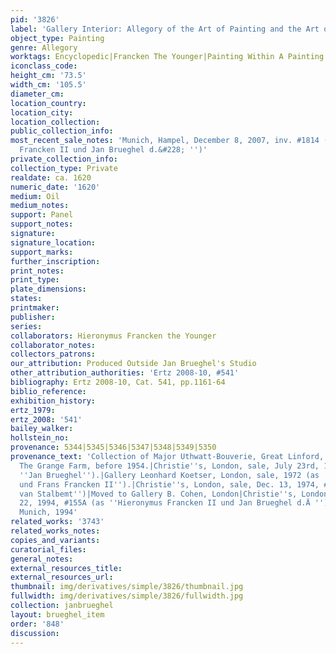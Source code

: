 ```yaml
---
pid: '3826'
label: 'Gallery Interior: Allegory of the Art of Painting and the Art of Drawing'
object_type: Painting
genre: Allegory
worktags: Encyclopedic|Francken The Younger|Painting Within A Painting|Gallery|Flowers|Globe
iconclass_code:
height_cm: '73.5'
width_cm: '105.5'
diameter_cm:
location_country:
location_city:
location_collection:
public_collection_info:
most_recent_sale_notes: 'Munich, Hampel, December 8, 2007, inv. #1814 (as ''Hieronymus
  Francken II und Jan Brueghel d.&#228; '')'
private_collection_info:
collection_type: Private
realdate: ca. 1620
numeric_date: '1620'
medium: Oil
medium_notes:
support: Panel
support_notes:
signature:
signature_location:
support_marks:
further_inscription:
print_notes:
print_type:
plate_dimensions:
states:
printmaker:
publisher:
series:
collaborators: Hieronymus Francken the Younger
collaborator_notes:
collectors_patrons:
our_attribution: Produced Outside Jan Brueghel's Studio
other_attribution_authorities: 'Ertz 2008-10, #541'
bibliography: Ertz 2008-10, Cat. 541, pp.1161-64
biblio_reference:
exhibition_history:
ertz_1979:
ertz_2008: '541'
bailey_walker:
hollstein_no:
provenance: 5344|5345|5346|5347|5348|5349|5350
provenance_text: 'Collection of Major Uthwatt-Bouverie, Great Linford, Buckinghamshire,
  The Grange Farm, before 1954.|Christie''s, London, sale, July 23rd, 1954, #70 (as
  ''Jan Brueghel'').|Gallery Leonhard Koetser, London, sale, 1972 (as ''Jan Brueghel  d.Ä
  und Frans Francken II'').|Christie''s, London, sale, Dec. 13, 1974, #174 (as ''Adriaen
  van Stalbemt'')|Moved to Gallery B. Cohen, London|Christie''s, London, sale, April
  22, 1994, #155A (as ''Hieronymus Francken II und Jan Brueghel d.Ä '').|Gallery Bernheimer,
  Munich, 1994'
related_works: '3743'
related_works_notes:
copies_and_variants:
curatorial_files:
general_notes:
external_resources_title:
external_resources_url:
thumbnail: img/derivatives/simple/3826/thumbnail.jpg
fullwidth: img/derivatives/simple/3826/fullwidth.jpg
collection: janbrueghel
layout: brueghel_item
order: '848'
discussion:
---
```

